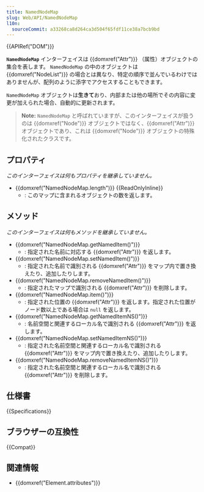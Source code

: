 ```yaml
---
title: NamedNodeMap
slug: Web/API/NamedNodeMap
l10n:
  sourceCommit: a33268ca8d264ca3d504f65fdf11ce38a7bcb9bd
---
```


{{APIRef("DOM")}}

**`NamedNodeMap`** インターフェイスは {{domxref("Attr")}} （属性）オブジェクトの集合を表します。 `NamedNodeMap` の中のオブジェクトは {{domxref("NodeList")}} の場合とは異なり、特定の順序で並んでいるわけではありませんが、配列のように添字でアクセスすることもできます。

`NamedNodeMap` オブジェクトは**生きて**おり、内部または他の場所でその内容に変更が加えられた場合、自動的に更新されます。

> **Note:** `NamedNodeMap` と呼ばれていますが、このインターフェイスが扱うのは {{domxref("Node")}} オブジェクトではなく、{{domxref("Attr")}} オブジェクトであり、これは {{domxref("Node")}} オブジェクトの特殊化されたクラスです。

## プロパティ

_このインターフェイスは何もプロパティを継承していません。_

- {{domxref("NamedNodeMap.length")}} {{ReadOnlyInline}}
  - : このマップに含まれるオブジェクトの数を返します。

## メソッド

_このインターフェイスは何もメソッドを継承していません。_

- {{domxref("NamedNodeMap.getNamedItem()")}}
  - : 指定された名前に対応する {{domxref("Attr")}} を返します。
- {{domxref("NamedNodeMap.setNamedItem()")}}
  - : 指定された名前で識別される {{domxref("Attr")}} をマップ内で置き換えたり、追加したりします。
- {{domxref("NamedNodeMap.removeNamedItem()")}}
  - : 指定されたマップで識別される {{domxref("Attr")}} を削除します。
- {{domxref("NamedNodeMap.item()")}}
  - : 指定された位置の {{domxref("Attr")}} を返します。指定された位置がノード数以上である場合は `null` を返します。
- {{domxref("NamedNodeMap.getNamedItemNS()")}}
  - : 名前空間と関連するローカル名で識別される {{domxref("Attr")}} を返します。
- {{domxref("NamedNodeMap.setNamedItemNS()")}}
  - : 指定された名前空間と関連するローカル名で識別される {{domxref("Attr")}} をマップ内で置き換えたり、追加したりします。
- {{domxref("NamedNodeMap.removeNamedItemNS()")}}
  - : 指定された名前空間と関連するローカル名で識別される {{domxref("Attr")}} を削除します。

## 仕様書

{{Specifications}}

## ブラウザーの互換性

{{Compat}}

## 関連情報

- {{domxref("Element.attributes")}}
